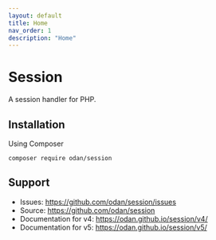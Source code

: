 ```yaml
---
layout: default
title: Home
nav_order: 1
description: "Home"
---
```


# Session

A session handler for PHP.

## Installation

Using Composer

```
composer require odan/session
```

## Support

* Issues: <https://github.com/odan/session/issues>
* Source: <https://github.com/odan/session>
* Documentation for v4: <https://odan.github.io/session/v4/>
* Documentation for v5: <https://odan.github.io/session/v5/>